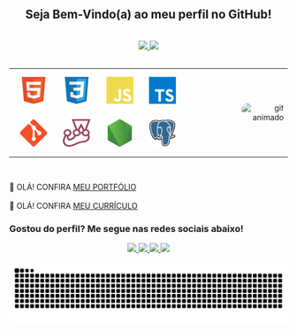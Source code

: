 <div align="center">

  ## Seja Bem-Vindo(a) ao meu perfil no GitHub!
  
  <br>
  
  <a href="https://github.com/alan-felipe-dev">
    <img height="180em" src="https://github-readme-stats.vercel.app/api?username=alan-felipe-dev&show_icons=true&theme=tokyonight&include_all_commits=true&count_private=true"/>
    <img height="180em" src="https://github-readme-stats.vercel.app/api/top-langs/?username=alan-felipe-dev&layout=compact&langs_count=6&theme=tokyonight"/>
  </a>
  
</div>

<br>

<div align="center">
  <table style="border: none;">
    <tr>
      <td align="left" valign="top" style="padding-right: 40px;">
        <div style="text-align: left;">
          <img src="https://raw.githubusercontent.com/devicons/devicon/master/icons/html5/html5-original.svg" width="50" height="50" style="display:inline-block; margin:12px;">
          <img src="https://raw.githubusercontent.com/devicons/devicon/master/icons/css3/css3-original.svg" width="50" height="50" style="display:inline-block; margin:12px;">
          <img src="https://raw.githubusercontent.com/devicons/devicon/master/icons/javascript/javascript-plain.svg" width="50" height="50" style="display:inline-block; margin:12px;">
          <img src="https://raw.githubusercontent.com/devicons/devicon/master/icons/typescript/typescript-plain.svg" width="50" height="50" style="display:inline-block; margin:12px;">
          <img src="https://raw.githubusercontent.com/devicons/devicon/master/icons/git/git-plain.svg" width="50" height="50" style="display:inline-block; margin:12px;">
          <img src="https://raw.githubusercontent.com/devicons/devicon/master/icons/jest/jest-plain.svg" width="50" height="50" style="display:inline-block; margin:12px;">
          <img src="https://raw.githubusercontent.com/devicons/devicon/master/icons/nodejs/nodejs-original.svg" width="50" height="50" style="display:inline-block; margin:12px;">
          <img src="https://raw.githubusercontent.com/devicons/devicon/master/icons/postgresql/postgresql-original.svg" width="50" height="50" style="display:inline-block; margin:12px;">
        </div>
      </td>
  <td align="right" valign="middle">
        <img src="https://media4.giphy.com/media/v1.Y2lkPTc5MGI3NjExazFjNmcxY3Y5b2M3OGtyOWk3ZzdncjE0M2RiaXlmbGFnMzRzY2lweiZlcD12MV9pbnRlcm5hbF9naWZfYnlfaWQmY3Q9Zw/1zgzISaYrnMAYRJJEr/giphy.gif" alt="gif animado" width="350" height="350" style="border-radius: 10px; margin-left: 30px;">
      </td>
    </tr>
  </table>
</div>

<br>

👋 OLÁ! CONFIRA [MEU PORTFÓLIO](https://alan-felipe-dev.github.io/portfolio/)
  <br>
  <br>
👋 OLÁ! CONFIRA [MEU CURRÍCULO](https://github.com/alan-felipe-dev/alan-felipe-dev/raw/main/Curr%C3%ADculo.pdf)

### Gostou do perfil? Me segue nas redes sociais abaixo!

<div align="center"> 
  <a href="https://www.instagram.com/alanfelipe._/" target="_blank">
    <img src="https://img.shields.io/badge/-Instagram-%23E4405F?style=for-the-badge&logo=instagram&logoColor=white">
  </a>
  <a href="https://discord.gg/TwmM3SVM" target="_blank">
    <img src="https://img.shields.io/badge/Discord-7289DA?style=for-the-badge&logo=discord&logoColor=white">
  </a>
  <a href="mailto:alanfelipe1635@gmail.com">
    <img src="https://img.shields.io/badge/-Gmail-%23333?style=for-the-badge&logo=gmail&logoColor=white">
  </a>
  <a href="https://www.linkedin.com/in/alan-felipe-a550b5332/" target="_blank">
    <img src="https://img.shields.io/badge/-LinkedIn-%230077B5?style=for-the-badge&logo=linkedin&logoColor=white">
  </a>
</div>
<br>

<img src="https://raw.githubusercontent.com/alan-felipe-dev/alan-felipe-dev/output/snake.svg" alt="Snake animation" />
